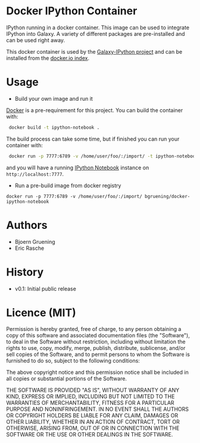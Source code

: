 Docker IPython Container
========================

IPython running in a docker container. This image can be used to integrate IPython into Galaxy.
A variety of different packages are pre-installed and can be used right away.

This docker container is used by the [Galaxy-IPython project](https://github.com/bgruening/galaxy-ipython) and can be installed from the [docker.io index](https://registry.hub.docker.com/u/bgruening/docker-ipython-notebook/).

Usage
=====

* Build your own image and run it

 [Docker](https://www.docker.com) is a pre-requirement for this project. You can build the container with:
 ```bash
  docker build -t ipython-notebook . 
 ```
 The build process can take some time, but if finished you can run your container with:
 ```bash
  docker run -p 7777:6789 -v /home/user/foo/:/import/ -t ipython-notebook
 ```
 and you will have a running [IPython Notebook](http://ipython.org/notebook.html) instance on ``http://localhost:7777``.

* Run a pre-build image from docker registry

 ``docker run -p 7777:6789 -v /home/user/foo/:/import/ bgruening/docker-ipython-notebook ``  



Authors
=======

 * Bjoern Gruening
 * Eric Rasche

History
=======

- v0.1: Initial public release


Licence (MIT)
=============

Permission is hereby granted, free of charge, to any person obtaining a copy
of this software and associated documentation files (the "Software"), to deal
in the Software without restriction, including without limitation the rights
to use, copy, modify, merge, publish, distribute, sublicense, and/or sell
copies of the Software, and to permit persons to whom the Software is
furnished to do so, subject to the following conditions:

The above copyright notice and this permission notice shall be included in
all copies or substantial portions of the Software.

THE SOFTWARE IS PROVIDED "AS IS", WITHOUT WARRANTY OF ANY KIND, EXPRESS OR
IMPLIED, INCLUDING BUT NOT LIMITED TO THE WARRANTIES OF MERCHANTABILITY,
FITNESS FOR A PARTICULAR PURPOSE AND NONINFRINGEMENT. IN NO EVENT SHALL THE
AUTHORS OR COPYRIGHT HOLDERS BE LIABLE FOR ANY CLAIM, DAMAGES OR OTHER
LIABILITY, WHETHER IN AN ACTION OF CONTRACT, TORT OR OTHERWISE, ARISING FROM,
OUT OF OR IN CONNECTION WITH THE SOFTWARE OR THE USE OR OTHER DEALINGS IN
THE SOFTWARE.
